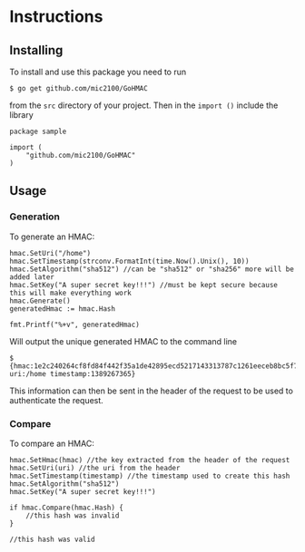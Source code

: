 # Instructions

## Installing

To install and use this package you need to run

    $ go get github.com/mic2100/GoHMAC
    
from the `src` directory of your project. Then in the `import ()` include the library

    package sample

    import (
        "github.com/mic2100/GoHMAC"
    )
   
 
## Usage
 
### Generation

To generate an HMAC:

    hmac.SetUri("/home")
    hmac.SetTimestamp(strconv.FormatInt(time.Now().Unix(), 10))
    hmac.SetAlgorithm("sha512") //can be "sha512" or "sha256" more will be added later
    hmac.SetKey("A super secret key!!!") //must be kept secure because this will make everything work
    hmac.Generate()
    generatedHmac := hmac.Hash
    
    fmt.Printf("%+v", generatedHmac)
    
Will output the unique generated HMAC to the command line

    $ {hmac:1e2c240264cf8fd84f442f35a1de42895ecd5217143313787c1261eeceb8bc5f7972ac8e6539a96a466e7dd46d0753b63a9dd402465b4f04b9184b55ab288eb9 uri:/home timestamp:1389267365}
    
This information can then be sent in the header of the request to be used to authenticate the request.

### Compare

To compare an HMAC:

    hmac.SetHmac(hmac) //the key extracted from the header of the request
    hmac.SetUri(uri) //the uri from the header
    hmac.SetTimestamp(timestamp) //the timestamp used to create this hash
    hmac.SetAlgorithm("sha512")
    hmac.SetKey("A super secret key!!!")
    
    if hmac.Compare(hmac.Hash) {
        //this hash was invalid
    }
    
    //this hash was valid